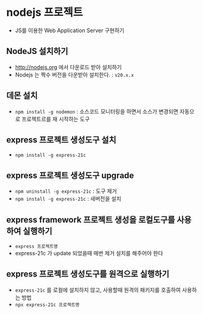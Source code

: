 # nodejs 프로젝트

- JS를 이용한 Web Application Server 구현하기

## NodeJS 설치하기

- http://nodejs.org 에서 다운로드 받아 설치하기
- Nodejs 는 짝수 버전을 다운받아 설치한다. : `v20.x.x`

## 데몬 설치

- `npm install -g nodemon` : 소스코드 모니터링을 하면서 소스가 변경되면 자동으로 프로젝트르를 재 시작하는 도구

## express 프로젝트 생성도구 설치

- `npm install -g express-21c`

## express 프로젝트 생성도구 upgrade

- `npm uninstall -g express-21c` : 도구 제거
- `npm install -g express-21c` : 새버전을 설치

## express framework 프로젝트 생성을 로컬도구를 사용하여 실행하기

- `express 프로젝트명`
- express-21c 가 update 되었을때 매번 제거 설치를 해주어야 한다

## express 프로젝트 생성도구를 원격으로 실행하기

- `express-21c` 를 로컬에 설치하지 않고, 사용할때 원격의 패키지를 호출하여 사용하는 방법
- `npx express-21c 프로젝트명`
